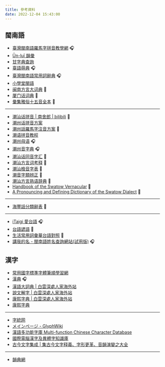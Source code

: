 ```yaml
---
title: 參考資料
date: 2022-12-04 15:43:00
---
```


## 閩南語

* [臺灣閩南語羅馬字拼音教學網](https://tailo.moe.edu.tw/) 🎧
* [Ūn-luī 韻彙](https://unlui.enatsu.top/)
* [甘字典查詢](http://taigi.fhl.net/dick/index.html)
* [臺語萌典](https://www.moedict.tw/'%E7%99%BC%E7%A9%8E) 🎧
* [臺灣閩南語常用詞辭典](https://twblg.dict.edu.tw/holodict_new/index.html) 🎧
* [小學堂閩語](https://xiaoxue.iis.sinica.edu.tw/minyu)
* [闽南方言大词典](/pdf/闽南方言大词典.pdf) 📔
* [厦门话词典](/pdf/厦门话词典.pdf) 📔
* [彙集雅俗十五音全本](/pdf/彙集雅俗十五音全本.pdf) 📔

------

* [潮汕话拼音 | 南舍郎 | bilibili](https://space.bilibili.com/1209420229/channel/collectiondetail?sid=202531) 📀
* [潮州话拼音方案](http://www.czyzd.com/data/chaopin)
* [潮州話羅馬字注音方案](http://tappcdn.resources.teochew.pw/files/20170114001.pdf) 📔
* [潮语拼音教程](https://kahaani.github.io/gatian/index.html)
* [潮州母语](https://www.mogher.com/) 🎧
* [潮州音字典](http://www.czyzd.com/) 🎧
* [潮汕话同音字汇](/pdf/潮汕话同音字汇.pdf) 📔
* [潮汕方言词考释](/pdf/潮汕方言词考释.pdf) 📔
* [潮汕檢音字表](/pdf/潮汕檢音字表.pdf) 📔
* [潮音字類辨正](/pdf/潮音字類辨正.pdf) 📔
* [潮汕方言熟语辞典](/pdf/潮汕方言熟语辞典.pdf) 📔
* [Handbook of the Swatow Vernacular](/pdf/Handbook_of_the_Swatow_Vernacular.pdf) 📔
* [A Pronouncing and Defining Dictionary of the Swatow Dialect](/pdf/A_Pronouncing_and_Defining_Dictionary_of_the_Swatow_Dialect.pdf) 📔

------

* [海豐話分類辭表](/pdf/海豐話分類辭表.pdf) 📔

------

* [iTaigi 愛台語](https://itaigi.tw/k/%E5%8F%B0%E8%AA%9E/) 🎧
* [台語諺語](/pdf/台語諺語.pdf) 📔
* [生活常用詞彙華台語對照](/pdf/生活常用詞彙華台語對照.pdf) 📔
* [講我的名 - 閩南語姓名查詢網站(試用版)](https://miasenn.moe.edu.tw/) 🎧

## 漢字

* [常用國字標準字體筆順學習網](http://stroke-order.learningweb.moe.edu.tw/character.do)
* [漢典](https://www.zdic.net/) 🎧
* [漢語大詞典 | 白雲深處人家海外站](https://homeinmists.ilotus.org/hd/hydcd.php)
* [說文解字 | 白雲深處人家海外站](https://homeinmists.ilotus.org/shuowen/find_all.php)
* [康熙字典 | 白雲深處人家海外站](https://homeinmists.ilotus.org/kangxi/Kangxi.php)
* [康熙字典](http://kangxi.adcs.org.tw/kangxizidian/)

------

* [字統网](https://zi.tools/)
* [メインページ - GlyphWiki](http://glyphwiki.org/wiki/)
* [漢語多功能字庫 Multi-function Chinese Character Database](https://humanum.arts.cuhk.edu.hk/Lexis/lexi-mf/)
* [國際電腦漢字及異體字知識庫](https://chardb.iis.sinica.edu.tw/)
* [古今文字集成 | 集古今文字释義、字形更革、音韻演變之大全](http://ccamc.co/index.php)

------

* [韻典網](https://ytenx.org/)
